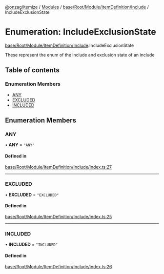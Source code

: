 [@onzag/itemize](../README.md) / [Modules](../modules.md) / [base/Root/Module/ItemDefinition/Include](../modules/base_Root_Module_ItemDefinition_Include.md) / IncludeExclusionState

# Enumeration: IncludeExclusionState

[base/Root/Module/ItemDefinition/Include](../modules/base_Root_Module_ItemDefinition_Include.md).IncludeExclusionState

These represent the enum of the include and exclusion state of an include

## Table of contents

### Enumeration Members

- [ANY](base_Root_Module_ItemDefinition_Include.IncludeExclusionState.md#any)
- [EXCLUDED](base_Root_Module_ItemDefinition_Include.IncludeExclusionState.md#excluded)
- [INCLUDED](base_Root_Module_ItemDefinition_Include.IncludeExclusionState.md#included)

## Enumeration Members

### ANY

• **ANY** = ``"ANY"``

#### Defined in

[base/Root/Module/ItemDefinition/Include/index.ts:27](https://github.com/onzag/itemize/blob/73e0c39e/base/Root/Module/ItemDefinition/Include/index.ts#L27)

___

### EXCLUDED

• **EXCLUDED** = ``"EXCLUDED"``

#### Defined in

[base/Root/Module/ItemDefinition/Include/index.ts:25](https://github.com/onzag/itemize/blob/73e0c39e/base/Root/Module/ItemDefinition/Include/index.ts#L25)

___

### INCLUDED

• **INCLUDED** = ``"INCLUDED"``

#### Defined in

[base/Root/Module/ItemDefinition/Include/index.ts:26](https://github.com/onzag/itemize/blob/73e0c39e/base/Root/Module/ItemDefinition/Include/index.ts#L26)
